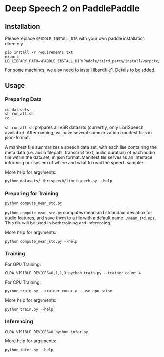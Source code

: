 # Deep Speech 2 on PaddlePaddle

## Installation

Please replace `$PADDLE_INSTALL_DIR` with your own paddle installation directory.

```
pip install -r requirements.txt
export LD_LIBRARY_PATH=$PADDLE_INSTALL_DIR/Paddle/third_party/install/warpctc/lib:$LD_LIBRARY_PATH
```

For some machines, we also need to install libsndfile1. Details to be added.

## Usage

### Preparing Data

```
cd datasets
sh run_all.sh
cd ..
```

`sh run_all.sh` prepares all ASR datasets (currently, only LibriSpeech available). After running, we have several summarization manifest files in json-format.

A manifest file summarizes a speech data set, with each line containing the meta data (i.e. audio filepath, transcript text, audio duration) of each audio file within the data set, in json format. Manifest file serves as an interface informing our system of  where and what to read the speech samples.


More help for arguments:

```
python datasets/librispeech/librispeech.py --help
```

### Preparing for Training

```
python compute_mean_std.py
```

`python compute_mean_std.py` computes mean and stdandard deviation for audio features, and save them to a file with a default name `./mean_std.npz`. This file will be used in both training and inferencing.

More help for arguments:

```
python compute_mean_std.py --help
```

### Training

For GPU Training:

```
CUDA_VISIBLE_DEVICES=0,1,2,3 python train.py --trainer_count 4
```

For CPU Training:

```
python train.py --trainer_count 8 --use_gpu False
```

More help for arguments:

```
python train.py --help
```

### Inferencing

```
CUDA_VISIBLE_DEVICES=0 python infer.py
```

More help for arguments:

```
python infer.py --help
```
